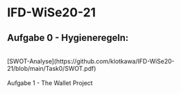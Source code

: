 # IFD-WiSe20-21
## Aufgabe 0 - Hygieneregeln:
<br>
[SWOT-Analyse](https://github.com/klotkawa/IFD-WiSe20-21/blob/main/Task0/SWOT.pdf)
<br>
<br>
Aufgabe 1 - The Wallet Project
